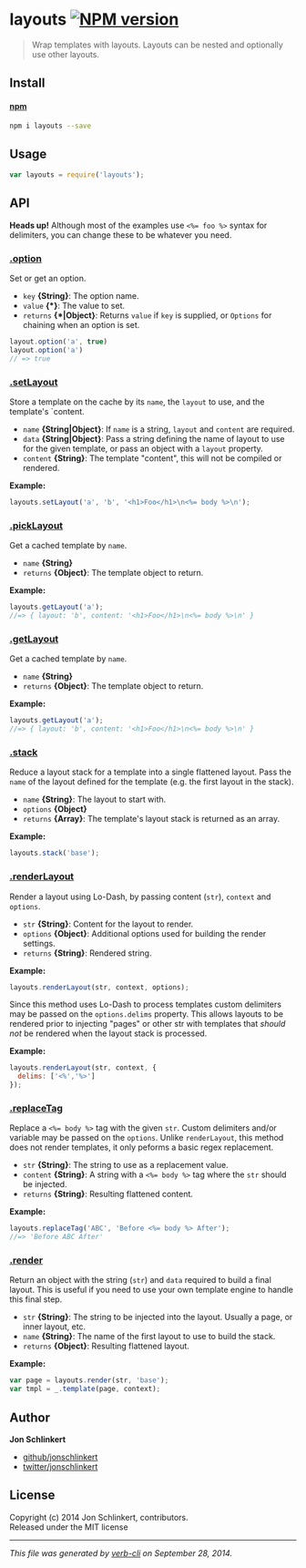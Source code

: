 # layouts [![NPM version](https://badge.fury.io/js/layouts.png)](http://badge.fury.io/js/layouts)

> Wrap templates with layouts. Layouts can be nested and optionally use other layouts.

## Install
#### [npm](npmjs.org)

```bash
npm i layouts --save
```

## Usage

```js
var layouts = require('layouts');
```

## API

**Heads up!** Although most of the examples use `<%= foo %>` syntax for delimiters, you can change these to be whatever you need.

### [.option](index.js#L80)

Set or get an option.

* `key` **{String}**: The option name.    
* `value` **{*}**: The value to set.    
* `returns` **{*|Object}**: Returns `value` if `key` is supplied, or `Options` for chaining when an option is set.  

```js
layout.option('a', true)
layout.option('a')
// => true
```

### [.setLayout](index.js#L168)

Store a template on the cache by its `name`, the `layout` to use, and the template's `content.

* `name` **{String|Object}**: If `name` is a string, `layout` and `content` are required.    
* `data` **{String|Object}**: Pass a string defining the name of layout to use for the given template, or pass an object with a `layout` property.    
* `content` **{String}**: The template "content", this will not be compiled or rendered.    

**Example:**

```js
layouts.setLayout('a', 'b', '<h1>Foo</h1>\n<%= body %>\n');
```

### [.pickLayout](index.js#L199)

Get a cached template by `name`.

* `name` **{String}**    
* `returns` **{Object}**: The template object to return.  

**Example:**

```js
layouts.getLayout('a');
//=> { layout: 'b', content: '<h1>Foo</h1>\n<%= body %>\n' }
```

### [.getLayout](index.js#L231)

Get a cached template by `name`.

* `name` **{String}**    
* `returns` **{Object}**: The template object to return.  

**Example:**

```js
layouts.getLayout('a');
//=> { layout: 'b', content: '<h1>Foo</h1>\n<%= body %>\n' }
```

### [.stack](index.js#L327)

Reduce a layout stack for a template into a single flattened layout. Pass the `name` of the layout defined for the template (e.g. the first layout in the stack).

* `name` **{String}**: The layout to start with.    
* `options` **{Object}**    
* `returns` **{Array}**: The template's layout stack is returned as an array.  

**Example:**

```js
layouts.stack('base');
```

### [.renderLayout](index.js#L380)

Render a layout using Lo-Dash, by passing content (`str`), `context` and `options`.

* `str` **{String}**: Content for the layout to render.    
* `options` **{Object}**: Additional options used for building the render settings.    
* `returns` **{String}**: Rendered string.  

**Example:**

```js
layouts.renderLayout(str, context, options);
```

Since this method uses Lo-Dash to process templates custom delimiters
may be passed on the `options.delims` property. This allows layouts to
be rendered prior to injecting "pages" or other str with templates that
_should not_ be rendered when the layout stack is processed.

**Example:**

```js
layouts.renderLayout(str, context, {
  delims: ['<%','%>']
});
```

### [.replaceTag](index.js#L410)

Replace a `<%= body %>` tag with the given `str`. Custom delimiters and/or variable may be passed on the `options`. Unlike `renderLayout`, this method does not render templates, it only peforms a basic regex replacement.

* `str` **{String}**: The string to use as a replacement value.    
* `content` **{String}**: A string with a `<%= body %>` tag where the `str` should be injected.    
* `returns` **{String}**: Resulting flattened content.  

**Example:**

```js
layouts.replaceTag('ABC', 'Before <%= body %> After');
//=> 'Before ABC After'
```

### [.render](index.js#L433)

Return an object with the string (`str`) and `data` required to build a final layout. This is useful if you need to use your own template engine to handle this final step.

* `str` **{String}**: The string to be injected into the layout. Usually a page, or inner layout, etc.    
* `name` **{String}**: The name of the first layout to use to build the stack.    
* `returns` **{Object}**: Resulting flattened layout.  

**Example:**

```js
var page = layouts.render(str, 'base');
var tmpl = _.template(page, context);
```

## Author

**Jon Schlinkert**
 
+ [github/jonschlinkert](https://github.com/jonschlinkert)
+ [twitter/jonschlinkert](http://twitter.com/jonschlinkert) 

## License
Copyright (c) 2014 Jon Schlinkert, contributors.  
Released under the MIT license

***

_This file was generated by [verb-cli](https://github.com/assemble/verb-cli) on September 28, 2014._